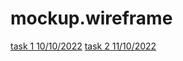 # mockup.wireframe
[task 1 10/10/2022](https://miro.com/app/board/uXjVPPXbtns=/)
[task 2 11/10/2022](https://miro.com/welcomeonboard/Znl2MjhsMDNZM3FyZkNsYVhweW5YWGpodWdsRWtSVU5Eb1hISjlCMTZLN2JiREVMcWljOTg4c0lBdURxU2JJd3wzNDU4NzY0NTM1NTE3MzcyMjc3fDI=?share_link_id=389283602893)
